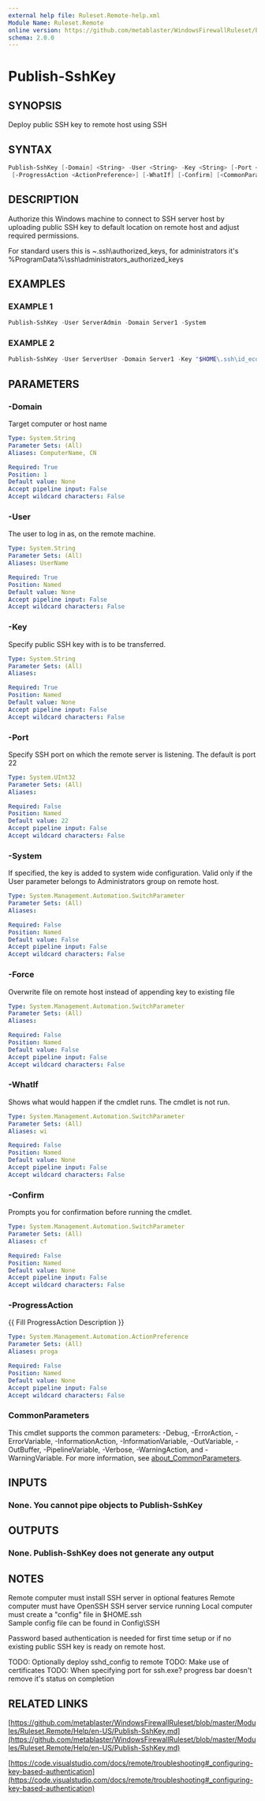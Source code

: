 ```yaml
---
external help file: Ruleset.Remote-help.xml
Module Name: Ruleset.Remote
online version: https://github.com/metablaster/WindowsFirewallRuleset/blob/master/Modules/Ruleset.Remote/Help/en-US/Publish-SshKey.md
schema: 2.0.0
---
```


# Publish-SshKey

## SYNOPSIS

Deploy public SSH key to remote host using SSH

## SYNTAX

```powershell
Publish-SshKey [-Domain] <String> -User <String> -Key <String> [-Port <UInt32>] [-System] [-Force]
 [-ProgressAction <ActionPreference>] [-WhatIf] [-Confirm] [<CommonParameters>]
```

## DESCRIPTION

Authorize this Windows machine to connect to SSH server host by uploading
public SSH key to default location on remote host and adjust required permissions.

For standard users this is ~\.ssh\authorized_keys, for administrators it's
%ProgramData%\ssh\administrators_authorized_keys

## EXAMPLES

### EXAMPLE 1

```powershell
Publish-SshKey -User ServerAdmin -Domain Server1 -System
```

### EXAMPLE 2

```powershell
Publish-SshKey -User ServerUser -Domain Server1 -Key "$HOME\.ssh\id_ecdsa.pub"
```

## PARAMETERS

### -Domain

Target computer or host name

```yaml
Type: System.String
Parameter Sets: (All)
Aliases: ComputerName, CN

Required: True
Position: 1
Default value: None
Accept pipeline input: False
Accept wildcard characters: False
```

### -User

The user to log in as, on the remote machine.

```yaml
Type: System.String
Parameter Sets: (All)
Aliases: UserName

Required: True
Position: Named
Default value: None
Accept pipeline input: False
Accept wildcard characters: False
```

### -Key

Specify public SSH key with is to be transferred.

```yaml
Type: System.String
Parameter Sets: (All)
Aliases:

Required: True
Position: Named
Default value: None
Accept pipeline input: False
Accept wildcard characters: False
```

### -Port

Specify SSH port on which the remote server is listening.
The default is port 22

```yaml
Type: System.UInt32
Parameter Sets: (All)
Aliases:

Required: False
Position: Named
Default value: 22
Accept pipeline input: False
Accept wildcard characters: False
```

### -System

If specified, the key is added to system wide configuration.
Valid only if the User parameter belongs to Administrators group on remote host.

```yaml
Type: System.Management.Automation.SwitchParameter
Parameter Sets: (All)
Aliases:

Required: False
Position: Named
Default value: False
Accept pipeline input: False
Accept wildcard characters: False
```

### -Force

Overwrite file on remote host instead of appending key to existing file

```yaml
Type: System.Management.Automation.SwitchParameter
Parameter Sets: (All)
Aliases:

Required: False
Position: Named
Default value: False
Accept pipeline input: False
Accept wildcard characters: False
```

### -WhatIf

Shows what would happen if the cmdlet runs.
The cmdlet is not run.

```yaml
Type: System.Management.Automation.SwitchParameter
Parameter Sets: (All)
Aliases: wi

Required: False
Position: Named
Default value: None
Accept pipeline input: False
Accept wildcard characters: False
```

### -Confirm

Prompts you for confirmation before running the cmdlet.

```yaml
Type: System.Management.Automation.SwitchParameter
Parameter Sets: (All)
Aliases: cf

Required: False
Position: Named
Default value: None
Accept pipeline input: False
Accept wildcard characters: False
```

### -ProgressAction

{{ Fill ProgressAction Description }}

```yaml
Type: System.Management.Automation.ActionPreference
Parameter Sets: (All)
Aliases: proga

Required: False
Position: Named
Default value: None
Accept pipeline input: False
Accept wildcard characters: False
```

### CommonParameters

This cmdlet supports the common parameters: -Debug, -ErrorAction, -ErrorVariable, -InformationAction, -InformationVariable, -OutVariable, -OutBuffer, -PipelineVariable, -Verbose, -WarningAction, and -WarningVariable. For more information, see [about_CommonParameters](http://go.microsoft.com/fwlink/?LinkID=113216).

## INPUTS

### None. You cannot pipe objects to Publish-SshKey

## OUTPUTS

### None. Publish-SshKey does not generate any output

## NOTES

Remote computer must install SSH server in optional features
Remote computer must have OpenSSH SSH server service running
Local computer must create a "config" file in $HOME\.ssh\
Sample config file can be found in Config\SSH

Password based authentication is needed for first time setup or
if no existing public SSH key is ready on remote host.

TODO: Optionally deploy sshd_config to remote
TODO: Make use of certificates
TODO: When specifying port for ssh.exe?
progress bar doesn't remove it's status on completion

## RELATED LINKS

[https://github.com/metablaster/WindowsFirewallRuleset/blob/master/Modules/Ruleset.Remote/Help/en-US/Publish-SshKey.md](https://github.com/metablaster/WindowsFirewallRuleset/blob/master/Modules/Ruleset.Remote/Help/en-US/Publish-SshKey.md)

[https://code.visualstudio.com/docs/remote/troubleshooting#_configuring-key-based-authentication](https://code.visualstudio.com/docs/remote/troubleshooting#_configuring-key-based-authentication)
